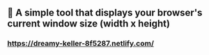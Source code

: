 ## 📏 A simple tool that displays your browser's current window size (width x height)

### https://dreamy-keller-8f5287.netlify.com/
